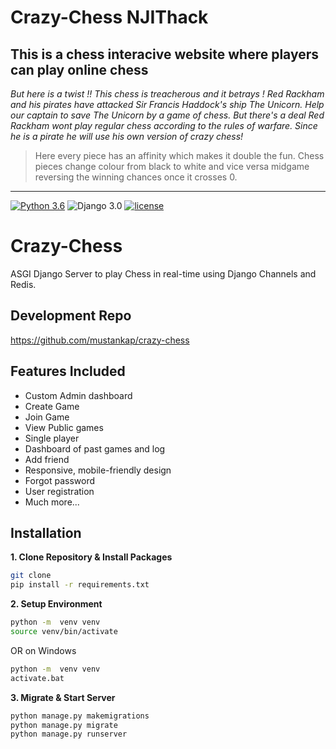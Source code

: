 # Crazy-Chess NJIThack
## This is a chess interacive website where players can play online chess
*But here is a twist !! This chess is treacherous and it betrays ! Red Rackham and his pirates have attacked Sir Francis Haddock's ship The Unicorn. Help our captain to save The Unicorn by a game of chess. But there's a deal Red Rackham wont play regular chess according to the rules of warfare. Since he is a pirate he will use his own version of crazy chess!*
> Here every piece has an affinity which makes it double the fun. Chess pieces change colour from black to white and vice versa midgame reversing the winning chances once it crosses 0. 
---

[![Python 3.6](https://img.shields.io/badge/python-3.6-yellow.svg)](https://www.python.org/downloads/release/python-360/)
![Django 3.0](https://img.shields.io/badge/Django-3.0-green.svg)
[![license](https://img.shields.io/github/license/DAVFoundation/captain-n3m0.svg?style=flat-square)]()
# Crazy-Chess


ASGI Django Server to play Chess in real-time using Django Channels and Redis.

## Development Repo
https://github.com/mustankap/crazy-chess

## Features Included 
- Custom Admin dashboard
- Create Game
- Join Game
- View Public games 
- Single player 
- Dashboard of past games and log
- Add friend
- Responsive, mobile-friendly design
- Forgot password 
- User registration
- Much more...

## Installation

**1. Clone Repository & Install Packages**
```sh
git clone 
pip install -r requirements.txt
```
**2. Setup Environment**
```sh
python -m  venv venv
source venv/bin/activate
``````
OR on Windows
```sh
python -m  venv venv
activate.bat
``````

**3. Migrate & Start Server**
```sh
python manage.py makemigrations
python manage.py migrate
python manage.py runserver
```

